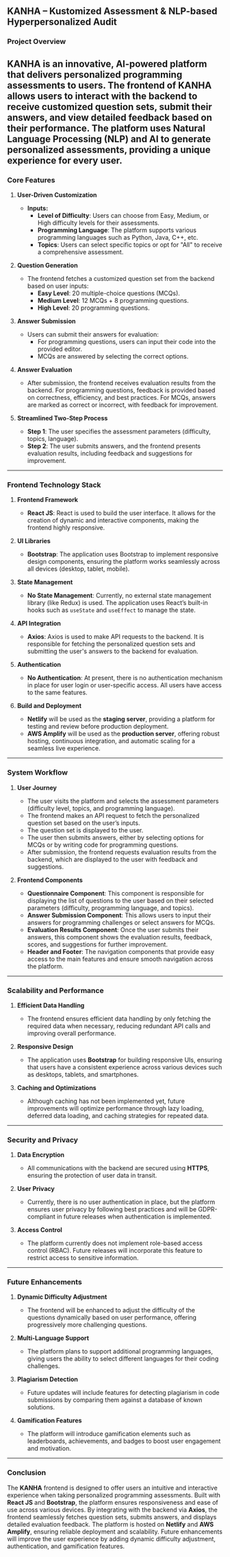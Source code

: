 ## **KANHA** – **Kustomized Assessment & NLP-based Hyperpersonalized Audit**
   
### **Project Overview**

## **KANHA** is an innovative, AI-powered platform that delivers personalized programming assessments to users. The frontend of KANHA allows users to interact with the backend to receive customized question sets, submit their answers, and view detailed feedback based on their performance. The platform uses Natural Language Processing (NLP) and AI to generate personalized assessments, providing a unique experience for every user.

### **Core Features**

1. **User-Driven Customization**

   - **Inputs:**
     - **Level of Difficulty**: Users can choose from Easy, Medium, or High difficulty levels for their assessments.
     - **Programming Language**: The platform supports various programming languages such as Python, Java, C++, etc.
     - **Topics**: Users can select specific topics or opt for "All" to receive a comprehensive assessment.

2. **Question Generation**

   - The frontend fetches a customized question set from the backend based on user inputs:
     - **Easy Level**: 20 multiple-choice questions (MCQs).
     - **Medium Level**: 12 MCQs + 8 programming questions.
     - **High Level**: 20 programming questions.

3. **Answer Submission**

   - Users can submit their answers for evaluation:
     - For programming questions, users can input their code into the provided editor.
     - MCQs are answered by selecting the correct options.

4. **Answer Evaluation**

   - After submission, the frontend receives evaluation results from the backend. For programming questions, feedback is provided based on correctness, efficiency, and best practices. For MCQs, answers are marked as correct or incorrect, with feedback for improvement.

5. **Streamlined Two-Step Process**
   - **Step 1**: The user specifies the assessment parameters (difficulty, topics, language).
   - **Step 2**: The user submits answers, and the frontend presents evaluation results, including feedback and suggestions for improvement.

---

### **Frontend Technology Stack**

1. **Frontend Framework**

   - **React JS**: React is used to build the user interface. It allows for the creation of dynamic and interactive components, making the frontend highly responsive.

2. **UI Libraries**

   - **Bootstrap**: The application uses Bootstrap to implement responsive design components, ensuring the platform works seamlessly across all devices (desktop, tablet, mobile).

3. **State Management**

   - **No State Management**: Currently, no external state management library (like Redux) is used. The application uses React’s built-in hooks such as `useState` and `useEffect` to manage the state.

4. **API Integration**

   - **Axios**: Axios is used to make API requests to the backend. It is responsible for fetching the personalized question sets and submitting the user's answers to the backend for evaluation.

5. **Authentication**

   - **No Authentication**: At present, there is no authentication mechanism in place for user login or user-specific access. All users have access to the same features.

6. **Build and Deployment**
   - **Netlify** will be used as the **staging server**, providing a platform for testing and review before production deployment.
   - **AWS Amplify** will be used as the **production server**, offering robust hosting, continuous integration, and automatic scaling for a seamless live experience.

---

### **System Workflow**

1. **User Journey**

   - The user visits the platform and selects the assessment parameters (difficulty level, topics, and programming language).
   - The frontend makes an API request to fetch the personalized question set based on the user’s inputs.
   - The question set is displayed to the user.
   - The user then submits answers, either by selecting options for MCQs or by writing code for programming questions.
   - After submission, the frontend requests evaluation results from the backend, which are displayed to the user with feedback and suggestions.

2. **Frontend Components**
   - **Questionnaire Component**: This component is responsible for displaying the list of questions to the user based on their selected parameters (difficulty, programming language, and topics).
   - **Answer Submission Component**: This allows users to input their answers for programming challenges or select answers for MCQs.
   - **Evaluation Results Component**: Once the user submits their answers, this component shows the evaluation results, feedback, scores, and suggestions for further improvement.
   - **Header and Footer**: The navigation components that provide easy access to the main features and ensure smooth navigation across the platform.

---

### **Scalability and Performance**

1. **Efficient Data Handling**

   - The frontend ensures efficient data handling by only fetching the required data when necessary, reducing redundant API calls and improving overall performance.

2. **Responsive Design**

   - The application uses **Bootstrap** for building responsive UIs, ensuring that users have a consistent experience across various devices such as desktops, tablets, and smartphones.

3. **Caching and Optimizations**
   - Although caching has not been implemented yet, future improvements will optimize performance through lazy loading, deferred data loading, and caching strategies for repeated data.

---

### **Security and Privacy**

1. **Data Encryption**

   - All communications with the backend are secured using **HTTPS**, ensuring the protection of user data in transit.

2. **User Privacy**

   - Currently, there is no user authentication in place, but the platform ensures user privacy by following best practices and will be GDPR-compliant in future releases when authentication is implemented.

3. **Access Control**
   - The platform currently does not implement role-based access control (RBAC). Future releases will incorporate this feature to restrict access to sensitive information.

---

### **Future Enhancements**

1. **Dynamic Difficulty Adjustment**

   - The frontend will be enhanced to adjust the difficulty of the questions dynamically based on user performance, offering progressively more challenging questions.

2. **Multi-Language Support**

   - The platform plans to support additional programming languages, giving users the ability to select different languages for their coding challenges.

3. **Plagiarism Detection**

   - Future updates will include features for detecting plagiarism in code submissions by comparing them against a database of known solutions.

4. **Gamification Features**
   - The platform will introduce gamification elements such as leaderboards, achievements, and badges to boost user engagement and motivation.

---

### **Conclusion**

The **KANHA** frontend is designed to offer users an intuitive and interactive experience when taking personalized programming assessments. Built with **React JS** and **Bootstrap**, the platform ensures responsiveness and ease of use across various devices. By integrating with the backend via **Axios**, the frontend seamlessly fetches question sets, submits answers, and displays detailed evaluation feedback. The platform is hosted on **Netlify** and **AWS Amplify**, ensuring reliable deployment and scalability. Future enhancements will improve the user experience by adding dynamic difficulty adjustment, authentication, and gamification features.
